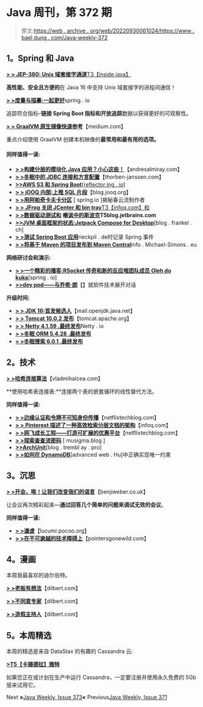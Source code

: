 # Java 周刊，第 372 期

> 原文:[https://web . archive . org/web/20220930061024/https://www . bael dung . com/Java-weekly-372](https://web.archive.org/web/20220930061024/https://www.baeldung.com/java-weekly-372)

## **1。Spring 和 Java**

[**> > JEP-380: Unix 域套接字通道**T3【inside.java】](https://web.archive.org/web/20221129001354/https://inside.java/2021/02/03/jep380-unix-domain-sockets-channels/)

**高性能、安全且方便的**在 Java 16 中支持 Unix 域套接字的进程间通信！

[**> >度量与描摹:一起更好**](https://web.archive.org/web/20221129001354/https://spring.io/blog/2021/02/09/metrics-and-tracing-better-together)spring . io

追踪符合指标–**链接 Spring Boot 指标和开放追踪**数据以获得更好的可观察性。

[**> > GraalVM 原生镜像快速参考**](https://web.archive.org/web/20221129001354/https://medium.com/graalvm/graalvm-native-image-quick-reference-4ceb84560fd8)【medium.com】

重点介绍使用 GraalVM 创建本机映像的**最常用和最有用的选项。**

#### **同样值得一读:**

*   [**> >构建分层的模块化 Java 应用？小心这些！**](https://web.archive.org/web/20221129001354/http://andresalmiray.com/building-a-layered-modular-java-application-watch-out-for-these/)【andresalmiray.com】
*   [**> >冬眠中的 JDBC 连接和方言配置**](https://web.archive.org/web/20221129001354/https://thorben-janssen.com/jdbc-connection-and-dialect-in-hibernate/)【thorben-janssen.com】
*   [**>>AWS S3 和 Spring Boot**[reflector ing . io]](https://web.archive.org/web/20221129001354/https://reflectoring.io/spring-boot-s3/)
*   [**> > jOOQ 内部:上推 SQL 片段**](https://web.archive.org/web/20221129001354/https://blog.jooq.org/2021/02/04/jooq-internals-pushing-up-sql-fragments/)【blog.jooq.org】
*   [**> >用阿帕奇卡夫卡分区**](https://web.archive.org/web/20221129001354/https://spring.io/blog/2021/02/03/demystifying-spring-cloud-stream-producers-with-apache-kafka-partitions) [ spring.io ]揭秘春云流制作者
*   [**> > JFrog 关闭 JCenter 和 bin tray**T3【infoq.com】和](https://web.archive.org/web/20221129001354/https://www.infoq.com/news/2021/02/jfrog-jcenter-bintray-closure/)
*   **[> >数据驱动测试和](https://web.archive.org/web/20221129001354/https://blog.jetbrains.com/idea/2021/02/tutorial-spock-part-3-data-driven-testing/) [嘲讽中的斯波克](https://web.archive.org/web/20221129001354/https://blog.jetbrains.com/idea/2021/02/tutorial-spock-part-4-mocking-and-stubbing/)T5blog.jetbrains.com**
*   [**>>JVM 桌面框架的状态:Jetpack Compose for Desktop**](https://web.archive.org/web/20221129001354/https://blog.frankel.ch/state-jvm-desktop-frameworks/5/)[blog . frankel . ch]
*   [**> >测试 Spring Boot 应用**](https://web.archive.org/web/20221129001354/https://rieckpil.de/record-spring-events-when-testing-spring-boot-applications/)rieckpil . de时记录 Spring 事件
*   [**> >将基于 Maven 的项目发布到 Maven Central**](https://web.archive.org/web/20221129001354/https://info.michael-simons.eu/2021/02/05/releasing-maven-based-projects-to-maven-central/)info . Michael-Simons . eu

**网络研讨会和演示:**

*   [**> >一个精彩的播客:RSocket 传奇和新的反应堆团队成员 Oleh do kuka**](https://web.archive.org/web/20221129001354/https://spring.io/blog/2021/02/04/a-bootiful-podcast-rsocket-legend-and-new-reactor-team-member-oleh-dokuka)[spring . io]
*   [**>>dev pod——与乔希·朗**](https://web.archive.org/web/20221129001354/https://open.spotify.com/episode/3a6zZKPhiHnDIQdLAWyUOs?si=obyIclVKTOyeL8yG0hnv1Q&nd=1)【】就软件技术展开对话

**升级时间:**

*   [**> > JDK 16:首发候选人**](https://web.archive.org/web/20221129001354/https://mail.openjdk.java.net/pipermail/jdk-dev/2021-February/005062.html)【mail.openjdk.java.net】
*   [**> > Tomcat 10.0.2 发布**](https://web.archive.org/web/20221129001354/https://tomcat.apache.org/tomcat-10.0-doc/changelog.html#Tomcat_10.0.2_(markt))【tomcat.apache.org】
*   [**> > Netty 4.1.59 .最终发布**](https://web.archive.org/web/20221129001354/https://netty.io/news/2021/02/08/4-1-59-Final.html)Netty . io
*   [**> >冬眠 ORM 5.4.28 .最终发布**](https://web.archive.org/web/20221129001354/https://in.relation.to/2021/02/09/hibernate-orm-5428-final-release/)
*   [**> >冬眠搜索 6.0.1 .最终发布**](https://web.archive.org/web/20221129001354/https://in.relation.to/2021/02/09/hibernate-search-6-0-1-Final/)

## **2。技术**

[**> >哈希连接算法**](https://web.archive.org/web/20221129001354/https://vladmihalcea.com/hash-join-algorithm/)【vladmihalcea.com】

**使用哈希表连接表:**连接两个表的嵌套循环的线性替代方法。

**同样值得一读:**

*   [**> >边缘认证和令牌不可知身份传播**](https://web.archive.org/web/20221129001354/https://netflixtechblog.com/edge-authentication-and-token-agnostic-identity-propagation-514e47e0b602)【netflixtechblog.com】
*   [**> > Pinterest 描述了一种高效检索分层文档的架构**](https://web.archive.org/web/20221129001354/https://www.infoq.com/news/2021/02/pinterest-efficient-retrieval/)【infoq.com】
*   [**> >网飞成长工程——打造可扩展的优惠平台**](https://web.archive.org/web/20221129001354/https://netflixtechblog.medium.com/growth-engineering-at-netflix-creating-a-scalable-offers-platform-69330136dd87)【netflixtechblog.com】
*   [**> >探索查查流密码**](https://web.archive.org/web/20221129001354/https://musigma.blog/2021/02/06/chacha.html) [ musigma.blog ]
*   [**>>ArchUnit**](https://web.archive.org/web/20221129001354/http://blog.tremblay.pro/2021/02/archunit.html)[blog . trembl ay . pro]
*   [**> >如何在 DynamoDB**](https://web.archive.org/web/20221129001354/https://advancedweb.hu/how-to-properly-implement-unique-constraints-in-dynamodb/)[advanced web . Hu]中正确实现唯一约束

## **3。沉思**

[**> >开会，唉！让我们改变我们的语言**](https://web.archive.org/web/20221129001354/https://benjiweber.co.uk/blog/2021/02/06/meetings-ugh-lets-change-our-language/)【benjiweber.co.uk】

让会议再次精彩起来—**通过回答几个简单的问题来调试无效的会议**。

**同样值得一读:**

*   [**> >谦虚**](https://web.archive.org/web/20221129001354/https://lucumr.pocoo.org/2021/2/5/be-humble/)【lucumr.pocoo.org】
*   [**> >在不可逾越的技术障碍上**](https://web.archive.org/web/20221129001354/https://pointersgonewild.com/2021/02/07/on-insurmountable-technical-obstacles/)【pointersgonewild.com】

## **4。漫画**

本周我最喜欢的迪尔伯特。

[**> >老板有想法**](https://web.archive.org/web/20221129001354/https://dilbert.com/strip/2021-02-06)【dilbert.com】

[**> >不同意专家**](https://web.archive.org/web/20221129001354/https://dilbert.com/strip/2021-02-09)【dilbert.com】

[**> >造假主持人**](https://web.archive.org/web/20221129001354/https://dilbert.com/strip/2021-02-08)【dilbert.com】

## **5。本周精选**

本周的精选是来自 DataStax 的有趣的 Cassandra 云:

**[>T5【卡珊德拉】雅特](/web/20221129001354/https://www.baeldung.com/datastax)**

如果您正在或计划在生产中运行 Cassandra，一定要注册并使用永久免费的 5Gb 层来试用它。

Next **»**[Java Weekly, Issue 373](/web/20221129001354/https://www.baeldung.com/java-weekly-373)**«** Previous[Java Weekly, Issue 371](/web/20221129001354/https://www.baeldung.com/java-weekly-371)